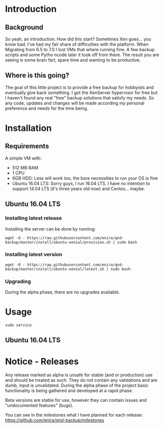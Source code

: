 # Introduction
## Background
So yeah, an introduction. How did this start? Sometimes Xen goes... you know bad. I've had my fair share of difficulties with the platform. When Migrating from 6.5 to 7.0 I lost VMs that where running fine.
A few backup scripts and some Pytho ncode later it took off from there. The result you are seeing is some brain fart, spare time and wanting to be productive.

## Where is this going?
The goal of this little project is to provide a free backup for hobbyists and eventually give back something. I got the XenServer hypervisor for free but I haven't found any real "free" backup solutions that satisfy my needs.
So any code, updates and changes will be made according my personal preference and needs for the time being.

# Installation
## Requirements
A simple VM with:
- 512 MB RAM
- 1 CPU
- 6GB HDD: Less will work too, the bare necessities to run your OS is fine
- Ubuntu 16.04 LTS: Sorry guys, I run 16.04 LTS. I have no intention to support 14.04 LTS (it's three years old now) and Centos... maybe. 

## Ubuntu 16.04 LTS

### Installing latest release
Installing the server can be done by running:
```
wget -O - https://raw.githubusercontent.com/enira/qnd-backup/master/install/ubuntu-xenial/provision.sh | sudo bash
```

### Installing latest version
```
wget -O - https://raw.githubusercontent.com/enira/qnd-backup/master/install/ubuntu-xenial/latest.sh | sudo bash
```
### Upgrading
During the alpha phase, there are no upgrades available.


# Usage
```
sudo service
```
## Ubuntu 16.04 LTS


# Notice - Releases
Any release marked as alpha is unsafe for stable (and or production) use and should be treated as such. They do not contain any validations and are dumb, input is unvalidated. 
During the alpha phase of the project basic functionality is being gathered and developed at a rapid phase. 

Beta versions are stable for use, however they can contain issues and "undocumented features" (bugs). 

You can see in the milestones what I have planned for each release: https://github.com/enira/qnd-backup/milestones